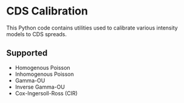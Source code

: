 CDS Calibration
===============

This Python code contains utilities used to calibrate various intensity models to CDS spreads.

Supported
---------

* Homogenous Poisson
* Inhomogenous Poisson
* Gamma-OU
* Inverse Gamma-OU
* Cox-Ingersoll-Ross (CIR)
